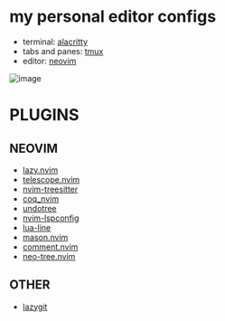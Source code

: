 # my personal editor configs

- terminal: [alacritty](https://github.com/alacritty/alacritty)
- tabs and panes: [tmux](https://github.com/tmux/tmux)
- editor: [neovim](https://github.com/neovim/neovim) 

![image](https://github.com/rmcs9/editorconfigs/assets/128118033/97715ae2-947d-4192-b932-1a3e7debd37f)

# PLUGINS

## NEOVIM

- [lazy.nvim](https://github.com/folke/lazy.nvim)
- [telescope.nvim](https://github.com/nvim-telescope/telescope.nvim)
- [nvim-treesitter](https://github.com/nvim-treesitter/nvim-treesitter)
- [coq_nvim](https://github.com/ms-jpq/coq_nvim)
- [undotree](https://github.com/mbbill/undotree)
- [nvim-lspconfig](https://github.com/neovim/nvim-lspconfig)
- [lua-line](https://github.com/nvim-lualine/lualine.nvim)
- [mason.nvim](https://github.com/williamboman/mason.nvim)
- [comment.nvim](https://github.com/numToStr/Comment.nvim)
- [neo-tree.nvim](https://github.com/nvim-neo-tree/neo-tree.nvim)

## OTHER

- [lazygit](https://github.com/jesseduffield/lazygit)
